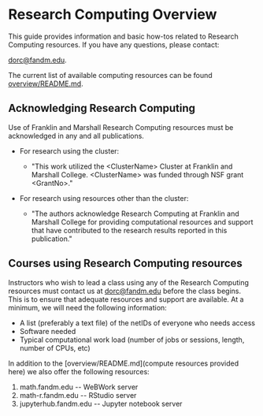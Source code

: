 # Research Computing Overview

This guide provides information and basic how-tos related to Research Computing resources. 
If you have any questions, please contact:

dorc@fandm.edu.

The current list of available computing resources can be found [overview/README.md](here).

## Acknowledging Research Computing

Use of Franklin and Marshall Research Computing resources must be acknowledged in any and all publications.

 - For research using the cluster:
   - "This work utilized the \<ClusterName\> Cluster at Franklin and Marshall College. \<ClusterName\> was funded through NSF grant \<GrantNo\>."

- For research using resources other than the cluster:
  - "The authors acknowledge Research Computing at Franklin and Marshall College for providing computational resources and support that have contributed to the research results reported in this publication."

## Courses using Research Computing resources

Instructors who wish to lead a class using any of the Research Computing resources must contact us at dorc@fandm.edu before the class begins.  This is to ensure that adequate resources and support are available.  At a minimum, we will need the following information:  

- A list (preferably a text file) of the netIDs of everyone who needs access
- Software needed 
- Typical computational work load (number of jobs or sessions, length, number of CPUs, etc)

In addition to the [overview/README.md](compute resources provided here) we also offer the following resources:

1. math.fandm.edu -- WeBWork server
2. math-r.fandm.edu -- RStudio server 
3. jupyterhub.fandm.edu -- Jupyter notebook server
